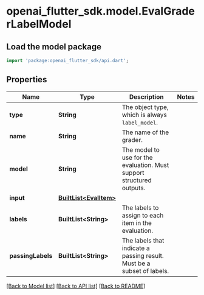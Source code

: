 # openai_flutter_sdk.model.EvalGraderLabelModel

## Load the model package
```dart
import 'package:openai_flutter_sdk/api.dart';
```

## Properties
Name | Type | Description | Notes
------------ | ------------- | ------------- | -------------
**type** | **String** | The object type, which is always `label_model`. | 
**name** | **String** | The name of the grader. | 
**model** | **String** | The model to use for the evaluation. Must support structured outputs. | 
**input** | [**BuiltList&lt;EvalItem&gt;**](EvalItem.md) |  | 
**labels** | **BuiltList&lt;String&gt;** | The labels to assign to each item in the evaluation. | 
**passingLabels** | **BuiltList&lt;String&gt;** | The labels that indicate a passing result. Must be a subset of labels. | 

[[Back to Model list]](../README.md#documentation-for-models) [[Back to API list]](../README.md#documentation-for-api-endpoints) [[Back to README]](../README.md)


